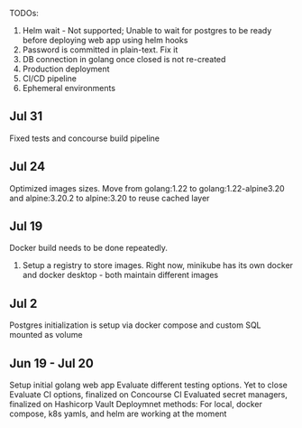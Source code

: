 TODOs:

1. Helm wait - Not supported; Unable to wait for postgres to be ready before deploying web app using helm hooks
1. Password is committed in plain-text. Fix it
1. DB connection in golang once closed is not re-created
1. Production deployment
1. CI/CD pipeline
1. Ephemeral environments

## Jul 31

Fixed tests and concourse build pipeline

## Jul 24

Optimized images sizes.
Move from golang:1.22 to golang:1.22-alpine3.20 and alpine:3.20.2 to alpine:3.20 to reuse cached layer

## Jul 19

Docker build needs to be done repeatedly.

1. Setup a registry to store images. Right now, minikube has its own docker and docker desktop - both maintain different images

## Jul 2

Postgres initialization is setup via docker compose and custom SQL mounted as volume

## Jun 19 - Jul 20

Setup initial golang web app
Evaluate different testing options. Yet to close
Evaluate CI options, finalized on Concourse CI
Evaluated secret managers, finalized on Hashicorp Vault
Deploymnet methods: For local, docker compose, k8s yamls, and helm are working at the moment
